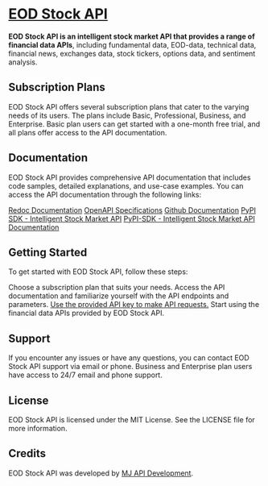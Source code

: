 # [EOD Stock API](https://eod-stock-api.site)

**EOD Stock API is an intelligent stock market API that provides a range of financial data APIs**, including fundamental data, EOD-data, technical data, financial news, exchanges data, stock tickers, options data, and sentiment analysis.

## Subscription Plans
EOD Stock API offers several subscription plans that cater to the varying needs of its users. The plans include Basic, Professional, Business, and Enterprise. Basic plan users can get started with a one-month free trial, and all plans offer access to the API documentation.

## Documentation
EOD Stock API provides comprehensive API documentation that includes code samples, detailed explanations, and use-case examples. You can access the API documentation through the following links:

[Redoc Documentation](https://eod-stock-api.site/redoc)
[OpenAPI Specifications](https://eod-stock-api.site/open-api)
[Github Documentation](https://eod-stock-api.site/github-docs)
[PyPI SDK - Intelligent Stock Market API](https://pypi.org/project/Intelligent-Stock-Market-API/)
[PyPI-SDK - Intelligent Stock Market API Documentation](https://github.com/MJ-API-Development/stock-api-pythonsdk)


## Getting Started
To get started with EOD Stock API, follow these steps:

Choose a subscription plan that suits your needs.
Access the API documentation and familiarize yourself with the API endpoints and parameters.
[Use the provided API key to make API requests.](https://eod-stock-api.site/login#signup)
Start using the financial data APIs provided by EOD Stock API.

## Support
If you encounter any issues or have any questions, you can contact EOD Stock API support via email or phone. Business and Enterprise plan users have access to 24/7 email and phone support.

## License
EOD Stock API is licensed under the MIT License. See the LICENSE file for more information.

## Credits
EOD Stock API was developed by [MJ API Development](https://github.com/MJ-API-Development).
 



